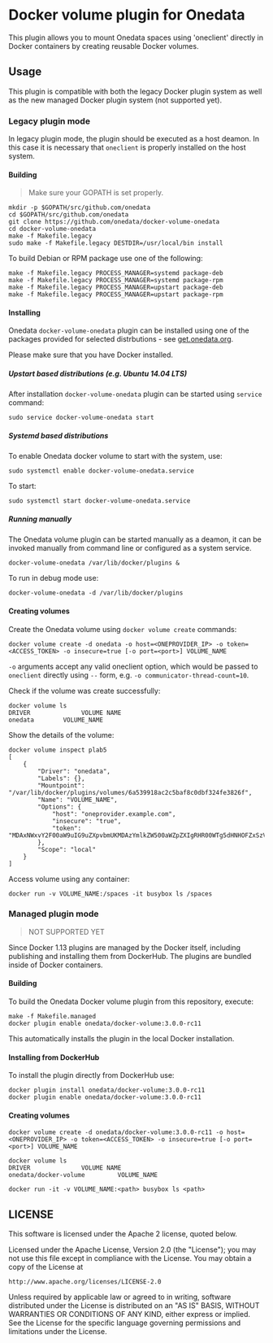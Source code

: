 # Docker volume plugin for Onedata

This plugin allows you to mount Onedata spaces using 'oneclient' directly in Docker containers by creating reusable Docker volumes.

## Usage
This plugin is compatible with both the legacy Docker plugin system as well as the new managed Docker plugin system (not supported yet).

### Legacy plugin mode

In legacy plugin mode, the plugin should be executed as a host deamon. In this case it is necessary that `oneclient` is properly installed on the host system.

#### Building

> Make sure your GOPATH is set properly.

```
mkdir -p $GOPATH/src/github.com/onedata
cd $GOPATH/src/github.com/onedata
git clone https://github.com/onedata/docker-volume-onedata
cd docker-volume-onedata
make -f Makefile.legacy
sudo make -f Makefile.legacy DESTDIR=/usr/local/bin install
```

To build Debian or RPM package use one of the following:
```
make -f Makefile.legacy PROCESS_MANAGER=systemd package-deb
make -f Makefile.legacy PROCESS_MANAGER=systemd package-rpm
make -f Makefile.legacy PROCESS_MANAGER=upstart package-deb
make -f Makefile.legacy PROCESS_MANAGER=upstart package-rpm
```

#### Installing

Onedata `docker-volume-onedata` plugin can be installed using one of the
packages provided for selected distrbutions - see
[get.onedata.org](get.onedata.org).

Please make sure that you have Docker installed.

##### Upstart based distributions (e.g. Ubuntu 14.04 LTS)

After installation `docker-volume-onedata` plugin can be started using `service`
command:

```
sudo service docker-volume-onedata start
```

##### Systemd based distributions

To enable Onedata docker volume to start with the system, use:

```
sudo systemctl enable docker-volume-onedata.service
```

To start:

```
sudo systemctl start docker-volume-onedata.service
```

##### Running manually

The Onedata volume plugin can be started manually as a deamon, it can be invoked manually from command line or configured as a system service.

```
docker-volume-onedata /var/lib/docker/plugins &
```

To run in debug mode use:
```
docker-volume-onedata -d /var/lib/docker/plugins
```

#### Creating volumes

Create the Onedata volume using `docker volume create` commands:

```
docker volume create -d onedata -o host=<ONEPROVIDER_IP> -o token=<ACCESS_TOKEN> -o insecure=true [-o port=<port>] VOLUME_NAME
```

`-o` arguments accept any valid oneclient option, which would be passed
to `oneclient` directly using `--` form, e.g. `-o communicator-thread-count=10`.

Check if the volume was create successfully:
```
docker volume ls
DRIVER              VOLUME NAME
onedata        VOLUME_NAME
```

Show the details of the volume:
```
docker volume inspect plab5
[
    {
        "Driver": "onedata",
        "Labels": {},
        "Mountpoint": "/var/lib/docker/plugins/volumes/6a539918ac2c5baf8c0dbf324fe3826f",
        "Name": "VOLUME_NAME",
        "Options": {
            "host": "oneprovider.example.com",
            "insecure": "true",
            "token": "MDAxNWxvY2F00aW9uIG9uZXpvbmUKMDAzYmlkZW500aWZpZXIgRHR00WTg5dHNHOFZxSzVBZkJhamtaa004wMU5ocWc00azI3WkV00Z00ZkdDJSawowMDFhY2lkIHRpbWUgPCAxNTE5NDgyNDc4CjAwMmZzaWduYXR1cmUgt01Zu6WZ2Wqt3s02nUItRAVDBMYWx6BlBTNQ5KBNqQSDI1"
        },
        "Scope": "local"
    }
]
```

Access volume using any container:
```
docker run -v VOLUME_NAME:/spaces -it busybox ls /spaces
```


### Managed plugin mode

> NOT SUPPORTED YET

Since Docker 1.13 plugins are managed by the Docker itself, including publishing and installing them from DockerHub. The plugins are bundled inside of Docker containers.

#### Building
To build the Onedata Docker volume plugin from this repository, execute:
```
make -f Makefile.managed
docker plugin enable onedata/docker-volume:3.0.0-rc11
```

This automatically installs the plugin in the local Docker installation.

#### Installing from DockerHub

To install the plugin directly from DockerHub use:

```
docker plugin install onedata/docker-volume:3.0.0-rc11
docker plugin enable onedata/docker-volume:3.0.0-rc11
```

#### Creating volumes

```
docker volume create -d onedata/docker-volume:3.0.0-rc11 -o host=<ONEPROVIDER_IP> -o token=<ACCESS_TOKEN> -o insecure=true [-o port=<port>] VOLUME_NAME

docker volume ls
DRIVER              VOLUME NAME
onedata/docker-volume         VOLUME_NAME

docker run -it -v VOLUME_NAME:<path> busybox ls <path>
```


## LICENSE
This software is licensed under the Apache 2 license, quoted below.

Licensed under the Apache License, Version 2.0 (the "License"); you may not
use this file except in compliance with the License. You may obtain a copy of
the License at

    http://www.apache.org/licenses/LICENSE-2.0

Unless required by applicable law or agreed to in writing, software
distributed under the License is distributed on an "AS IS" BASIS, WITHOUT
WARRANTIES OR CONDITIONS OF ANY KIND, either express or implied. See the
License for the specific language governing permissions and limitations under
the License.
